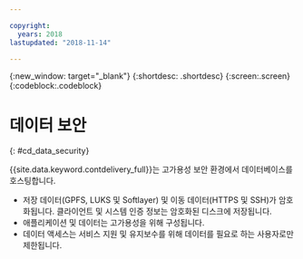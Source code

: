 ```yaml
---

copyright:
  years: 2018
lastupdated: "2018-11-14"

---
```


{:new_window: target="_blank"}
{:shortdesc: .shortdesc}
{:screen:.screen}
{:codeblock:.codeblock}


# 데이터 보안    
{: #cd_data_security}  

{{site.data.keyword.contdelivery_full}}는 고가용성 보안 환경에서 데이터베이스를 호스팅합니다.
   * 저장 데이터(GPFS, LUKS 및 Softlayer) 및 이동 데이터(HTTPS 및 SSH)가 암호화됩니다. 클라이언트 및 시스템 인증 정보는 암호화된 디스크에 저장됩니다.
   * 애플리케이션 및 데이터는 고가용성을 위해 구성됩니다.
   * 데이터 액세스는 서비스 지원 및 유지보수를 위해 데이터를 필요로 하는 사용자로만 제한됩니다.
